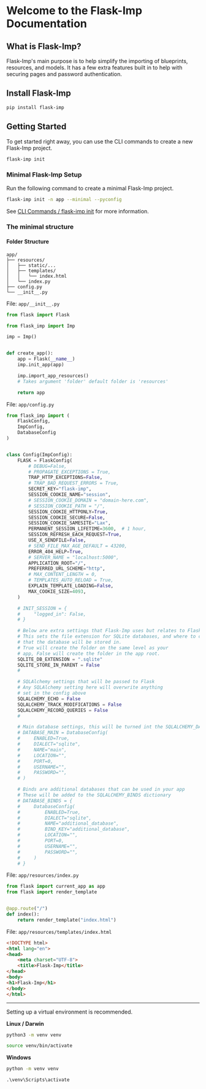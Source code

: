 # Welcome to the Flask-Imp Documentation

## What is Flask-Imp?

Flask-Imp's main purpose is to help simplify the importing of blueprints, resources, and models. It has a few extra
features built in to help with securing pages and password authentication.

## Install Flask-Imp

```bash
pip install flask-imp
```

## Getting Started

To get started right away, you can use the CLI commands to create a new Flask-Imp project.

```bash
flask-imp init
```

### Minimal Flask-Imp Setup

Run the following command to create a minimal Flask-Imp project.

```bash
flask-imp init -n app --minimal --pyconfig
```

See [CLI Commands / flask-imp init](cli_commands-flask-imp_init.html) for more information.

### The minimal structure

#### Folder Structure

```text
app/
├── resources/
│   ├── static/...
│   ├── templates/
│   │   └── index.html
│   └── index.py
├── config.py
└── __init__.py
```

File: `app/__init__.py`

```python
from flask import Flask

from flask_imp import Imp

imp = Imp()


def create_app():
    app = Flask(__name__)
    imp.init_app(app)

    imp.import_app_resources()
    # Takes argument 'folder' default folder is 'resources'

    return app
```

File: `app/config.py`

```python
from flask_imp import (
    FlaskConfig,
    ImpConfig,
    DatabaseConfig
)


class Config(ImpConfig):
    FLASK = FlaskConfig(
        # DEBUG=False,
        # PROPAGATE_EXCEPTIONS = True,
        TRAP_HTTP_EXCEPTIONS=False,
        # TRAP_BAD_REQUEST_ERRORS = True,
        SECRET_KEY="flask-imp",
        SESSION_COOKIE_NAME="session",
        # SESSION_COOKIE_DOMAIN = "domain-here.com",
        # SESSION_COOKIE_PATH = "/",
        SESSION_COOKIE_HTTPONLY=True,
        SESSION_COOKIE_SECURE=False,
        SESSION_COOKIE_SAMESITE="Lax",
        PERMANENT_SESSION_LIFETIME=3600,  # 1 hour,
        SESSION_REFRESH_EACH_REQUEST=True,
        USE_X_SENDFILE=False,
        # SEND_FILE_MAX_AGE_DEFAULT = 43200,
        ERROR_404_HELP=True,
        # SERVER_NAME = "localhost:5000",
        APPLICATION_ROOT="/",
        PREFERRED_URL_SCHEME="http",
        # MAX_CONTENT_LENGTH = 0,
        # TEMPLATES_AUTO_RELOAD = True,
        EXPLAIN_TEMPLATE_LOADING=False,
        MAX_COOKIE_SIZE=4093,
    )

    # INIT_SESSION = {
    #     "logged_in": False,
    # }

    # Below are extra settings that Flask-Imp uses but relates to Flask-SQLAlchemy.
    # This sets the file extension for SQLite databases, and where to create the folder
    # that the database will be stored in.
    # True will create the folder on the same level as your
    # app, False will create the folder in the app root.
    SQLITE_DB_EXTENSION = ".sqlite"
    SQLITE_STORE_IN_PARENT = False
    #

    # SQLAlchemy settings that will be passed to Flask
    # Any SQLAlchemy setting here will overwrite anything
    # set in the config above
    SQLALCHEMY_ECHO = False
    SQLALCHEMY_TRACK_MODIFICATIONS = False
    SQLALCHEMY_RECORD_QUERIES = False
    #

    # Main database settings, this will be turned int the SQLALCHEMY_DATABASE_URI
    # DATABASE_MAIN = DatabaseConfig(
    #     ENABLED=True,
    #     DIALECT="sqlite",
    #     NAME="main",
    #     LOCATION="",
    #     PORT=0,
    #     USERNAME="",
    #     PASSWORD="",
    # )

    # Binds are additional databases that can be used in your app
    # These will be added to the SQLALCHEMY_BINDS dictionary
    # DATABASE_BINDS = {
    #     DatabaseConfig(
    #         ENABLED=True,
    #         DIALECT="sqlite",
    #         NAME="additional_database",
    #         BIND_KEY="additional_database",
    #         LOCATION="",
    #         PORT=0,
    #         USERNAME="",
    #         PASSWORD="",
    #     )
    # }
```

File: `app/resources/index.py`

```python
from flask import current_app as app
from flask import render_template


@app.route("/")
def index():
    return render_template("index.html")
```

File: `app/resources/templates/index.html`

```html
<!DOCTYPE html>
<html lang="en">
<head>
    <meta charset="UTF-8">
    <title>Flask-Imp</title>
</head>
<body>
<h1>Flask-Imp</h1>
</body>
</html>
```

---

Setting up a virtual environment is recommended.

**Linux / Darwin**

```bash
python3 -m venv venv
```

```bash
source venv/bin/activate
```

**Windows**

```bash
python -m venv venv
```

```text
.\venv\Scripts\activate
```